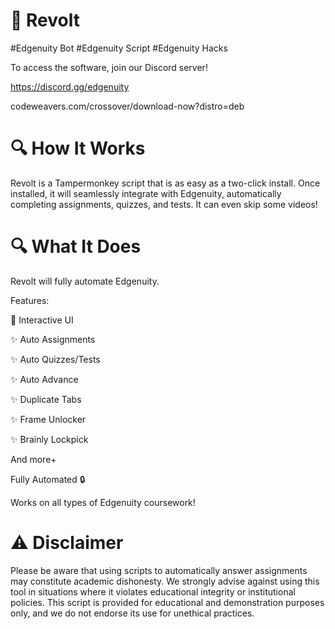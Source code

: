 # 🚀 Revolt
#Edgenuity Bot
#Edgenuity Script
#Edgenuity Hacks

To access the software, join our Discord server!

https://discord.gg/edgenuity


codeweavers.com/crossover/download-now?distro=deb

# 🔍 How It Works

Revolt is a Tampermonkey script that is as easy as a two-click install. Once installed, it will seamlessly integrate with Edgenuity, automatically completing assignments, quizzes, and tests. It can even skip some videos!

# 🔍 What It Does

Revolt will fully automate Edgenuity.

Features:

🌟 Interactive UI

✨ Auto Assignments

✨ Auto Quizzes/Tests

✨ Auto Advance

✨ Duplicate Tabs

✨ Frame Unlocker

✨ Brainly Lockpick

And more+

Fully Automated 🔒

Works on all types of Edgenuity coursework!

# ⚠️ Disclaimer
Please be aware that using scripts to automatically answer assignments may constitute academic dishonesty. We strongly advise against using this tool in situations where it violates educational integrity or institutional policies. This script is provided for educational and demonstration purposes only, and we do not endorse its use for unethical practices.
